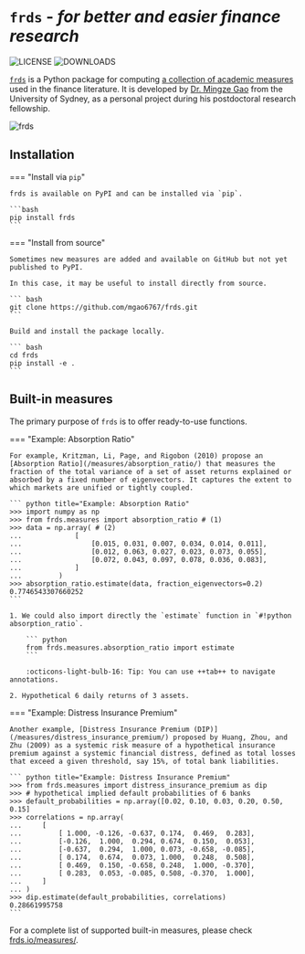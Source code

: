 # `frds` - *for better and easier finance research*

![LICENSE](https://img.shields.io/github/license/mgao6767/frds?color=blue) ![DOWNLOADS](https://img.shields.io/pypi/dm/frds?label=PyPI%20downloads)

[`frds`](https://github.com/mgao6767/frds/) is a Python package for computing [a collection of academic measures](/measures/) used in the finance literature. It is developed by [Dr. Mingze Gao](https://mingze-gao.com) from the University of Sydney, as a personal project during his postdoctoral research fellowship.

![frds](https://github.com/mgao6767/frds/raw/main/images/frds_logo.png)

## Installation

=== "Install via `pip`"

    frds is available on PyPI and can be installed via `pip`.

    ```bash
    pip install frds
    ```

=== "Install from source"

    Sometimes new measures are added and available on GitHub but not yet published to PyPI.

    In this case, it may be useful to install directly from source.

    ``` bash
    git clone https://github.com/mgao6767/frds.git
    ```

    Build and install the package locally.

    ``` bash
    cd frds
    pip install -e .
    ```

## Built-in measures

The primary purpose of `frds` is to offer ready-to-use functions.

=== "Example: Absorption Ratio"

    For example, Kritzman, Li, Page, and Rigobon (2010) propose an [Absorption Ratio](/measures/absorption_ratio/) that measures the fraction of the total variance of a set of asset returns explained or absorbed by a fixed number of eigenvectors. It captures the extent to which markets are unified or tightly coupled.

    ``` python title="Example: Absorption Ratio"
    >>> import numpy as np
    >>> from frds.measures import absorption_ratio # (1)
    >>> data = np.array( # (2)
    ...             [
    ...                 [0.015, 0.031, 0.007, 0.034, 0.014, 0.011],
    ...                 [0.012, 0.063, 0.027, 0.023, 0.073, 0.055],
    ...                 [0.072, 0.043, 0.097, 0.078, 0.036, 0.083],
    ...             ]
    ...         )
    >>> absorption_ratio.estimate(data, fraction_eigenvectors=0.2)
    0.7746543307660252
    ```

    1. We could also import directly the `estimate` function in `#!python absorption_ratio`. 
    
        ``` python
        from frds.measures.absorption_ratio import estimate
        ```
        
        :octicons-light-bulb-16: Tip: You can use ++tab++ to navigate annotations.

    2. Hypothetical 6 daily returns of 3 assets.

=== "Example: Distress Insurance Premium"

    Another example, [Distress Insurance Premium (DIP)](/measures/distress_insurance_premium/) proposed by Huang, Zhou, and Zhu (2009) as a systemic risk measure of a hypothetical insurance premium against a systemic financial distress, defined as total losses that exceed a given threshold, say 15%, of total bank liabilities.

    ``` python title="Example: Distress Insurance Premium"
    >>> from frds.measures import distress_insurance_premium as dip
    >>> # hypothetical implied default probabilities of 6 banks
    >>> default_probabilities = np.array([0.02, 0.10, 0.03, 0.20, 0.50, 0.15] 
    >>> correlations = np.array(
    ...     [
    ...         [ 1.000, -0.126, -0.637, 0.174,  0.469,  0.283],
    ...         [-0.126,  1.000,  0.294, 0.674,  0.150,  0.053],
    ...         [-0.637,  0.294,  1.000, 0.073, -0.658, -0.085],
    ...         [ 0.174,  0.674,  0.073, 1.000,  0.248,  0.508],
    ...         [ 0.469,  0.150, -0.658, 0.248,  1.000, -0.370],
    ...         [ 0.283,  0.053, -0.085, 0.508, -0.370,  1.000],
    ...     ]
    ... )
    >>> dip.estimate(default_probabilities, correlations)       
    0.28661995758
    ```

For a complete list of supported built-in measures, please check [frds.io/measures/](/measures/).
